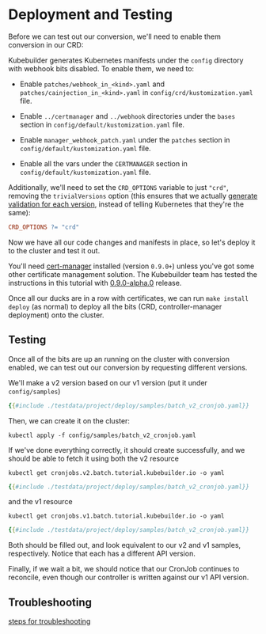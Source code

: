 # Deployment and Testing

Before we can test out our conversion, we'll need to enable them conversion in our CRD:

Kubebuilder generates Kubernetes manifests under the `config` directory with webhook
bits disabled.  To enable them, we need to:

- Enable `patches/webhook_in_<kind>.yaml` and
  `patches/cainjection_in_<kind>.yaml` in
  `config/crd/kustomization.yaml` file.

- Enable `../certmanager` and `../webhook` directories under the
  `bases` section in `config/default/kustomization.yaml` file.

- Enable `manager_webhook_patch.yaml` under the `patches` section
  in `config/default/kustomization.yaml` file.

- Enable all the vars under the `CERTMANAGER` section in
  `config/default/kustomization.yaml` file.

Additionally, we'll need to set the `CRD_OPTIONS` variable to just
`"crd"`, removing the `trivialVersions` option (this ensures that we
actually [generate validation for each version][ref-multiver], instead of
telling Kubernetes that they're the same):

```makefile
CRD_OPTIONS ?= "crd"
```

Now we have all our code changes and manifests in place, so let's deploy it to
the cluster and test it out.

You'll need [cert-manager](../cronjob-tutorial/cert-manager.md) installed
(version `0.9.0+`) unless you've got some other certificate management
solution.  The Kubebuilder team has tested the instructions in this tutorial
with
[0.9.0-alpha.0](https://github.com/jetstack/cert-manager/releases/tag/v0.9.0-alpha.0)
release.

Once all our ducks are in a row with certificates, we can run `make
install deploy` (as normal) to deploy all the bits (CRD,
controller-manager deployment) onto the cluster.

## Testing

Once all of the bits are up an running on the cluster with conversion enabled, we can test out our
conversion by requesting different versions.

We'll make a v2 version based on our v1 version (put it under `config/samples`)

```yaml
{{#include ./testdata/project/deploy/samples/batch_v2_cronjob.yaml}}
```

Then, we can create it on the cluster: 

```shell
kubectl apply -f config/samples/batch_v2_cronjob.yaml
```

If we've done everything correctly, it should create successfully,
and we should be able to fetch it using both the v2 resource

```shell
kubectl get cronjobs.v2.batch.tutorial.kubebuilder.io -o yaml
```

```yaml
{{#include ./testdata/project/deploy/samples/batch_v2_cronjob.yaml}}
```

and the v1 resource

```shell
kubectl get cronjobs.v1.batch.tutorial.kubebuilder.io -o yaml
```
```yaml
{{#include ./testdata/project/deploy/samples/batch_v2_cronjob.yaml}}
```

Both should be filled out, and look equivalent to our v2 and v1 samples,
respectively.  Notice that each has a different API version.

Finally, if we wait a bit, we should notice that our CronJob continues to
reconcile, even though our controller is written against our v1 API version.

## Troubleshooting 

[steps for troubleshooting](/TODO.md)

[ref-multiver]: /reference/generating-crd.md#multiple-versions "Generating CRDs: Multiple Versions"
